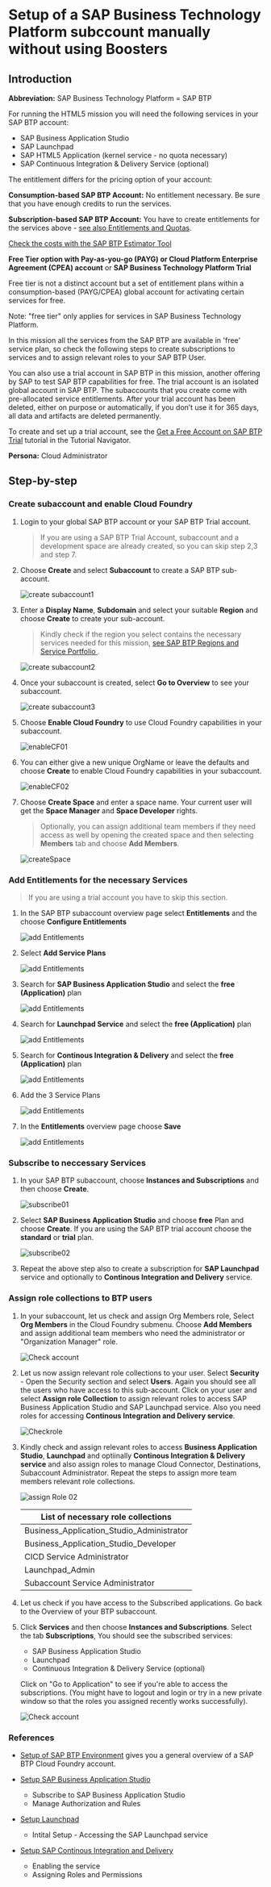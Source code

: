 # Setup of a SAP Business Technology Platform subccount manually without using Boosters

## Introduction

**Abbreviation:** SAP Business Technology Platform = SAP BTP

For running the HTML5 mission you will need the following services in your SAP BTP account:

* SAP Business Application Studio
* SAP Launchpad   
* SAP HTML5 Application (kernel service - no quota necessary)
* SAP Continuous Integration & Delivery Service (optional)

The entitlement differs for the pricing option of your account:

**Consumption-based SAP BTP Account:** 
No entitlement necessary. Be sure that you have enough credits to run the services.

**Subscription-based SAP BTP Account:** 
You have to create entitlements for the services above - [see also Entitlements and Quotas](https://help.sap.com/viewer/df50977d8bfa4c9a8a063ddb37113c43/Cloud/en-US/38ecf59cdda64150a102cfaa62d5faab.html#loio363f0f68f9704830ac65c87a2562559b).


[Check the costs with the SAP BTP Estimator Tool](https://www.sap.com/products/cloud-platform/pricing/estimator-tool.html)

**Free Tier option with Pay-as-you-go (PAYG) or Cloud Platform Enterprise Agreement (CPEA) account** or **SAP Business Technology Platform Trial**

Free tier is not a distinct account but a set of entitlement plans within a consumption-based (PAYG/CPEA) global account for activating certain services for free.

Note: "free tier" only applies for services in SAP Business Technology Platform.

In this mission all the services from the SAP BTP are available in 'free' service plan, so check the following steps to create subscriptions to services and to assign relevant roles to your SAP BTP User.

You can also use a trial account in SAP BTP in this mission, another offering by SAP to test SAP BTP capabilities for free. The trial account is an isolated global account in SAP BTP. The subaccounts that you create come with pre-allocated service entitlements. After your trial account has been deleted, either on purpose or automatically, if you don’t use it for 365 days, all data and artifacts are deleted permanently.

To create and set up a trial account, see the [Get a Free Account on SAP BTP Trial](https://developers.sap.com/tutorials/hcp-create-trial-account.html) tutorial in the Tutorial Navigator.


**Persona:** Cloud Administrator



## Step-by-step

### Create subaccount and enable Cloud Foundry

   
1. Login to your global SAP BTP account or your SAP BTP Trial account. 

   > If you are using a SAP BTP Trial Account, subaccount and a development space are already created, so you can skip step 2,3 and step 7.
   
2. Choose **Create** and select **Subaccount** to create a SAP BTP sub-account.
   
   ![create subaccount1](./images/createsubaccount1.png)

3. Enter a **Display Name**, **Subdomain** and select your suitable **Region** and choose **Create** to create your sub-account. 

   > Kindly check if the region you select contains the necessary services needed for this mission, [see SAP BTP Regions and Service Portfolio ](https://help.sap.com/doc/aa1ccd10da6c4337aa737df2ead1855b/Cloud/en-US/3b642f68227b4b1398d2ce1a5351389a.html).
   
   ![create subaccount2](./images/createsubaccount2.png)

4. Once your subaccount is created, select **Go to Overview** to see your subaccount.
    
    ![create subaccount3](./images/createsubaccount3.png)
    
5. Choose **Enable Cloud Foundry** to use Cloud Foundry capabilities in your subaccount.

   ![enableCF01](./images/enableCF01.png)
   
6. You can either give a new unique OrgName or leave the defaults and choose **Create** to enable Cloud Foundry capabilities in your subaccount.

   ![enableCF02](./images/enableCF02.png)

7. Choose **Create Space** and enter a space name. Your current user will get the **Space Manager** and **Space Developer** rights.
   > Optionally, you can assign additional team members if they need access as well by opening the created space and then selecting **Members** tab and choose **Add Members**.

   ![createSpace](./images/createSpace.png)

### Add Entitlements for the necessary Services

> If you are using a trial account you have to skip this section.

1. In the SAP BTP subaccount overview page select **Entitlements** and the choose **Configure Entitlements**
   
   ![add Entitlements](./images/entitlement1.png)
2. Select **Add Service Plans**
   
   ![add Entitlements](./images/entitlement2.png)

3. Search for **SAP Business Application Studio** and select the **free (Application)** plan
   
   ![add Entitlements](./images/entitlement3.png) 

4. Search for **Launchpad Service** and select the **free (Application)** plan
   
   ![add Entitlements](./images/entitlement4.png) 

5. Search for **Continous Integration & Delivery** and select the **free (Application)** plan
   
   ![add Entitlements](./images/entitlement5.png)

6. Add the 3 Service Plans
   
   ![add Entitlements](./images/entitlement6.png)

7. In the **Entitlements** overview page choose **Save** 
   
   ![add Entitlements](./images/entitlement7.png)

### Subscribe to neccessary Services

1. In your SAP BTP subaccount, choose **Instances and Subscriptions** and then choose **Create**.
   
   ![subscribe01](./images/subscribe01.png)
   
2. Select **SAP Business Application Studio** and choose **free** Plan and choose **Create**. If you are using the SAP BTP trial account choose the **standard** or **trial** plan. 

   ![subscribe02](./images/subscribe02.png)

3. Repeat the above step also to create a subscription for **SAP Launchpad** service and optionally to **Continous Integration and Delivery** service.


### Assign role collections to BTP users


1. In your subaccount, let us check and assign Org Members role, Select **Org Members** in the Cloud Foundry submenu. Choose **Add Members** and assign additional team members who need the administrator or "Organization Manager" role. 
   
     ![Check account](./images/checkMembers.png)

2. Let us now assign relevant role collections to your user. Select **Security** - Open the Security section and select **Users**. Again you should see all the users who have access to this sub-account. Click on your user and select **Assign role Collection** to assign relevant roles to access SAP Business Application Studio and SAP Launchpad service. Also you need roles for accessing **Continous Integration and Delivery service**.

     ![Checkrole](./images/assignRole01.png)




3. Kindly check and assign relevant roles to access  **Business Application Studio**, **Launchpad** and optiinally **Continous Integration & Delivery service** and also assign roles to manage Cloud Connector, Destinations, Subaccount Administrator. Repeat the steps to assign more team members relevant role collections.

     ![assign Role 02](./images/assignRole02.png)
   

    | List of necessary role collections | 
    |-------------------------------------------|
    | Business_Application_Studio_Administrator | 
    | Business_Application_Studio_Developer | 
    | CICD Service Administrator | 
    | Launchpad_Admin | 
    | Subaccount Service Administrator| 
     
4. Let us check if you have access to the Subscribed applications. Go back to the Overview of your BTP subaccount.

5. Click **Services** and then choose **Instances and Subscriptions**. Select the tab **Subscriptions**, You should see the subscribed services:

    * SAP Business Application Studio
    * Launchpad
    * Continuous Integration & Delivery Service (optional)
  
   Click on "Go to Application" to see if you're able to access the subscriptions. (You might have to logout and login or try in a new private window so that the roles you assigned recently works successfully).

   ![Check account](./images/openBizAppStudio.png)
   
   

### References


* [Setup of SAP BTP Environment](https://help.sap.com/viewer/368c481cd6954bdfa5d0435479fd4eaf/Cloud/en-US/302b47b11e1749c3aa9478f4123fc216.html) gives you a general overview of a SAP BTP Cloud Foundry account.

  
* [Setup SAP Business Application Studio](https://help.sap.com/viewer/9d1db9835307451daa8c930fbd9ab264/Cloud/en-US/6331319fd9ea4f0ea5331e21df329539.html)
  
    * Subscribe to SAP Business Application Studio
    * Manage Authorization and Rules
  

* [Setup Launchpad](https://help.sap.com/viewer/8c8e1958338140699bd4811b37b82ece/Cloud/en-US/fd79b232967545569d1ae4d8f691016b.html)

    * Intital Setup - Accessing the SAP Launchpad service

* [Setup SAP Continous Integration and Delivery](https://help.sap.com/viewer/99c72101f7ee40d0b2deb4df72ba1ad3/Cloud/en-US/719acaf61e4b4bf0a496483155c52570.html)
  
    * Enabling the service
    * Assigning Roles and Permissions






